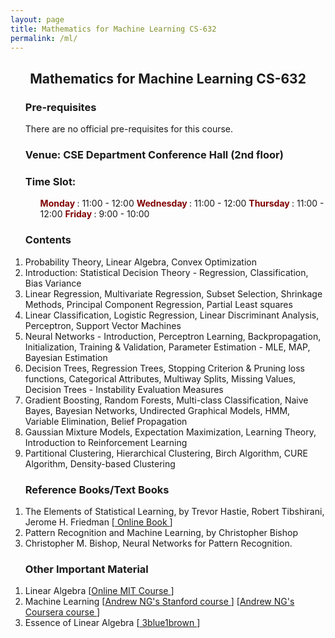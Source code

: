 ```yaml
---
layout: page
title: Mathematics for Machine Learning CS-632
permalink: /ml/
---
```

<center><h2>Mathematics for Machine Learning CS-632</h2></center>
<ol>
 <h3> Pre-requisites </h3> 
There are no official pre-requisites for this course.
  <h3> Venue: CSE Department Conference Hall (2nd floor) </h3> 
<h3>    Time Slot: &#10;&#13; </h3>
<ul>
    <b> <span  style="color: Maroon;"> Monday</span> </b>: 11:00 - 12:00 &#10;&#13;
    <b> <span  style="color: Maroon;"> Wednesday</span> </b>: 11:00 - 12:00 &#10;&#13;
    <b> <span  style="color: Maroon;"> Thursday</span> </b>: 11:00 - 12:00 &#10;&#13;
    <b> <span  style="color: Maroon;"> Friday</span> </b>: 9:00 - 10:00 &#10;&#13;
</ul>
 </ol>
 <ol>
 <h3> Contents </h3>
  <li>
    Probability Theory, Linear Algebra, Convex Optimization
  </li>
  <li>
Introduction: Statistical Decision Theory - Regression, Classification, Bias Variance  </li>
  <li>
Linear Regression, Multivariate Regression, Subset Selection, Shrinkage Methods, Principal Component Regression, Partial Least squares  </li>
  <li>
Linear Classification, Logistic Regression, Linear Discriminant Analysis, Perceptron, Support Vector Machines  </li>
  <li>
Neural Networks - Introduction, Perceptron Learning, Backpropagation, Initialization, Training & Validation, Parameter Estimation - MLE, MAP, Bayesian Estimation</li>
  <li>
Decision Trees, Regression Trees, Stopping Criterion & Pruning loss functions, Categorical Attributes, Multiway Splits, Missing Values, Decision Trees - Instability Evaluation Measures  </li>
  <li>
Gradient Boosting, Random Forests, Multi-class Classification, Naive Bayes, Bayesian Networks, Undirected Graphical Models, HMM, Variable Elimination, Belief Propagation  </li>
  <li>
Gaussian Mixture Models, Expectation Maximization, Learning Theory, Introduction to Reinforcement Learning  </li>
 <li>
Partitional Clustering, Hierarchical Clustering, Birch Algorithm, CURE Algorithm, Density-based Clustering </li>
</ol>
<ol>
 <h3> Reference Books/Text Books</h3>
 <li>
  The Elements of Statistical Learning, by Trevor Hastie, Robert Tibshirani, Jerome H. Friedman  [<a href="https://hastie.su.domains/Papers/ESLII.pdf"> Online Book </a>] 
 </li>
 <li>
 Pattern Recognition and Machine Learning, by Christopher Bishop
 </li>
 <li>
 Christopher M. Bishop, Neural Networks for Pattern Recognition.
</li>
 </ol>
<ol>
 <h3>Other Important Material </h3>
 <li>
  Linear Algebra [<a href="https://ocw.mit.edu/courses/18-06-linear-algebra-spring-2010/">Online MIT Course </a>]
 </li>
 <li>
  Machine Learning [<a href="https://www.youtube.com/watch?v=UzxYlbK2c7E/">Andrew NG's Stanford course </a>] [<a href="https://youtu.be/vStJoetOxJg?si=B-5VEePxvVoHvLTj">Andrew NG's Coursera course </a>]
 </li>
 <li>
  Essence of Linear Algebra [<a href="https://www.youtube.com/watch?v=fNk_zzaMoSs&list=PLZHQObOWTQDPD3MizzM2xVFitgF8hE_ab"> 3blue1brown </a>]
 </li>
</ol>
